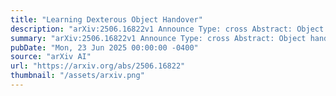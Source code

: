 ```yaml
---
title: "Learning Dexterous Object Handover"
description: "arXiv:2506.16822v1 Announce Type: cross Abstract: Object handover is an important skill that we use daily when interacting with other humans. To deploy robots in collaborative setting, like houses, being able to receive and handing over objects safely and efficiently becomes a crucial skill. In this work, we demonstrate the use of Reinforcement Learning (RL) for dexterous object handover between two multi-finger hands. Key to this task is the use of a novel reward function based on dual quaternions to minimize the rotation distance, which outperforms other rotation representations such as Euler and rotation matrices. The robustness of the trained policy is experimentally evaluated by testing w.r.t. objects that are not included in the training distribution, and perturbations during the handover process. The results demonstrate that the trained policy successfully perform this task, achieving a total success rate of 94% in the best-case scenario after 100 experiments, thereby showing the robustness of our policy with novel objects. In addition, the best-case performance of the policy decreases by only 13.8% when the other robot moves during the handover, proving that our policy is also robust to this type of perturbation, which is common in real-world object handovers."
summary: "arXiv:2506.16822v1 Announce Type: cross Abstract: Object handover is an important skill that we use daily when interacting with other humans. To deploy robots in collaborative setting, like houses, being able to receive and handing over objects safely and efficiently becomes a crucial skill. In this work, we demonstrate the use of Reinforcement Learning (RL) for dexterous object handover between two multi-finger hands. Key to this task is the use of a novel reward function based on dual quaternions to minimize the rotation distance, which outperforms other rotation representations such as Euler and rotation matrices. The robustness of the trained policy is experimentally evaluated by testing w.r.t. objects that are not included in the training distribution, and perturbations during the handover process. The results demonstrate that the trained policy successfully perform this task, achieving a total success rate of 94% in the best-case scenario after 100 experiments, thereby showing the robustness of our policy with novel objects. In addition, the best-case performance of the policy decreases by only 13.8% when the other robot moves during the handover, proving that our policy is also robust to this type of perturbation, which is common in real-world object handovers."
pubDate: "Mon, 23 Jun 2025 00:00:00 -0400"
source: "arXiv AI"
url: "https://arxiv.org/abs/2506.16822"
thumbnail: "/assets/arxiv.png"
---
```


